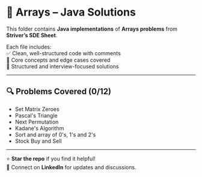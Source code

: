 # 📁 Arrays – Java Solutions

This folder contains **Java implementations** of **Arrays problems** from **Striver’s SDE Sheet**.

Each file includes:  
✅ Clean, well-structured code with comments  
🧠 Core concepts and edge cases covered  
📌 Structured and interview-focused solutions  

---

## 🔍 Problems Covered (0/12)  
- Set Matrix Zeroes 
- Pascal's Triangle 
- Next Permutation
- Kadane's Algorithm 
- Sort and array of 0's, 1's and 2's 
- Stock Buy and Sell 

---

⭐ **Star the repo** if you find it helpful!  
💬 Connect on **LinkedIn** for updates and discussions.
